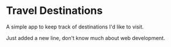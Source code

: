 # Travel Destinations

A simple app to keep track of destinations I'd like to visit.

Just added a new line, don't know much about web development.
